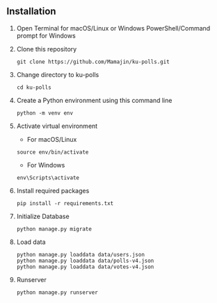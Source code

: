 ## Installation

1. Open Terminal for macOS/Linux or Windows PowerShell/Command prompt for Windows

2. Clone this repository
    ```commandline
    git clone https://github.com/Mamajin/ku-polls.git
    ```

3. Change directory to ku-polls
    ```commandline
    cd ku-polls
    ```

4. Create a Python environment using this command line
    ```commandline
    python -m venv env
    ```

5. Activate virtual environment
   - For macOS/Linux
    ```commandline
    source env/bin/activate
    ```

    - For Windows
    ```commandline
    env\Scripts\activate
    ```

6. Install required packages
    ```commandline
    pip install -r requirements.txt
    ```

7. Initialize Database
    ```commandline
    python manage.py migrate
    ```

8. Load data
   ```commandline
   python manage.py loaddata data/users.json
   python manage.py loaddata data/polls-v4.json
   python manage.py loaddata data/votes-v4.json
   ```
9. Runserver
   ```commandline
   python manage.py runserver
   ```